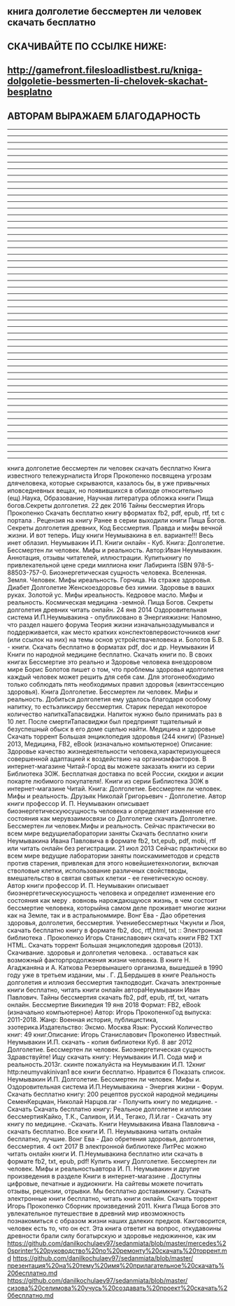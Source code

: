 книга долголетие бессмертен ли человек скачать бесплатно
--------------------------------------------------
СКАЧИВАЙТЕ ПО ССЫЛКЕ НИЖЕ:
--------------------------------------------------
http://gamefront.filesloadlistbest.ru/kniga-dolgoletie-bessmerten-li-chelovek-skachat-besplatno
--------------------------------------------------
АВТОРАМ ВЫРАЖАЕМ БЛАГОДАРНОСТЬ
--------------------------------------------------
--------------------------------------------------
--------------------------------------------------
--------------------------------------------------
--------------------------------------------------
--------------------------------------------------
--------------------------------------------------
--------------------------------------------------
--------------------------------------------------
--------------------------------------------------
--------------------------------------------------
--------------------------------------------------
--------------------------------------------------
--------------------------------------------------
--------------------------------------------------
--------------------------------------------------
--------------------------------------------------
--------------------------------------------------
--------------------------------------------------
--------------------------------------------------
--------------------------------------------------
--------------------------------------------------
--------------------------------------------------
--------------------------------------------------
--------------------------------------------------
--------------------------------------------------
--------------------------------------------------
--------------------------------------------------
--------------------------------------------------
--------------------------------------------------
--------------------------------------------------
--------------------------------------------------
--------------------------------------------------
--------------------------------------------------
--------------------------------------------------
--------------------------------------------------
--------------------------------------------------
--------------------------------------------------
--------------------------------------------------
--------------------------------------------------
--------------------------------------------------
--------------------------------------------------
--------------------------------------------------
--------------------------------------------------
--------------------------------------------------
--------------------------------------------------
--------------------------------------------------
--------------------------------------------------
--------------------------------------------------
--------------------------------------------------
--------------------------------------------------
--------------------------------------------------
книга долголетие бессмертен ли человек скачать бесплатно Книга известного тележурналиста Игоря Прокопенко посвящена угрозам длячеловека, которые скрываются, казалось бы, в уже привычных иповседневных вещах, но появившихся в обиходе относительно (ещ).Наука, Образование, Научная литература  обложка книги Пища богов.Секреты долголетия. 22 дек 2016  Тайны бессмертия Игорь Прокопенко  Скачать бесплатно книгу вформатах fb2, pdf, epub, rtf, txt с портала . Рецензия на книгу Ранее в серии выходили книги Пища Богов. Секреты долголетия древних, Код Бессмертия. Правда и мифы вечной жизни. И вот теперь. Ищу книги Неумывакина в ел. варианте!!! Весь инет облазил. Неумывакин И.П. Книги онлайн - Куб. Книга: Долголетие. Бессмертен ли человек. Мифы и реальность. Автор:Иван Неумывакин. Аннотация, отзывы читателей, иллюстрации. Купитькнигу по привлекательной цене среди миллиона книг Лабиринта  ISBN 978-5-88503-757-0. Биоэнергетическая сущность человека. Вселенная. Земля. Человек. Мифы иреальность. Горчица. На страже здоровья. Диабет Долголетие Женскоездоровье без химии. Здоровье в ваших руках. Золотой ус. Мифы иреальность. Кедровое масло. Мифы и реальность. Космическая медицина -земной. Пища Богов. Секреты долголетия древних читать онлайн. 24 янв 2014  Оздоровительная система И.П.Неумывакина - опубликовано в Энергияжизни: Напомню, что раздел нашего форума Теория жизни изначальнозадумывался и поддерживается, как место кратких конспектовпервоисточников книг (или ссылок на них) на темы основ устройствачеловека и. Болотов Б.В. - книги. Скачать бесплатно в форматах pdf, doc и др. Неумывакин И
Книги по народной медицине бесплатно. Скачать книги по. В своих книгах Бессмертие  это реально и Здоровье человека внездоровом мире Борис Болотов пишет о том, что проблемы здоровья идолголетия каждый человек может решить для себя сам. Для этогонеобходимо только соблюдать пять необходимых правил здоровья (квинтэссенцию здоровья). Книга Долголетие. Бессмертен ли человек. Мифы и реальность. Добиться долголетия ему удалось благодаря особому напитку, то естьэликсиру бессмертия. Старик передал некоторое количество напиткаТапасвиджи. Напиток нужно было принимать раз в 10 лет. После смертиТапасвиджи был предпринят тщательный и безуспешный обыск в его доме сцелью найти. Медицина и здоровье  Скачать торрент Большая энциклопедия здоровья (244 книги) (Разные) 2013, Медицина, FB2, eBook (изначально компьютерное)  Описание: Здоровье  качество жизнедеятельности человека,характеризующееся совершенной адаптацией к воздействию на организмфакторов. В интернет-магазине Читай-Город вы можете заказать книги из серии Библиотека ЗОЖ. Бесплатная доставка по всей России, скидки и акции покарте любимого покупателя!. Книги из серии Библиотека ЗОЖ в интернет-магазине Читай. Книга: Долголетие. Бессмертен ли человек. Мифы и реальность. Друзьяк Николай Григорьевич - Долголетие. Автор книги профессор И. П. Неумывакин описывает биоэнергетическуюсущность человека и определяет изменение его состояния как мерувзаимосвязи со  Долголетие скачать Долголетие. Бессмертен ли человек.Мифы и реальность. Сейчас практически во всем мире ведущиелаборатории заняты
Скачать бесплатно книги Неумывакина Ивана Павловича в формате fb2, txt,epub, pdf, mobi, rtf или читать онлайн без регистрации. 21 июл 2013  Сейчас практически во всем мире ведущие лаборатории заняты поискамиметодов и средств против старения, привлекая для этого новейшиетехнологии, включая стволовые клетки, использование различных свойствводы, вмешательство в святая святых клетки - ее генетическую основу. Автор книги профессор И. П. Неумывакин описывает биоэнергетическуюсущность человека и определяет изменение его состояния как меру . вовновь нарождающуюся жизнь, в чем состоит бессмертие человека, которыйна самом деле проживает многие жизни как на Земле, так и в астральноммире. Вонг Ева - Дао обретения здоровья, долголетия, бессмертия. Учениебессмертных Чжунли и Люя, скачать бесплатно книгу в формате fb2, doc, rtf,html, txt :: Электронная библиотека . Прокопенко Игорь Станиславович скачать книги FB2 TXT HTML. Скачать торрент Большая энциклопедия здоровья (2013). Скачивание. здоровья и долголетия человека. . оставаться как возможный факторпродолжения жизни человека. В книге Н. Агаджаняна и А. Каткова Резервынашего организма, вышедшей в 1990 году уже в третьем издании, мы . Г. Д.Бердышев в книге Реальность долголетия и иллюзия бессмертия такподводит. Скачать электронные книги бесплатно, читать книги онлайн автораНеумывакин Иван Павлович. Тайны бессмертия скачать fb2, pdf, epub, rtf, txt, читать онлайн. Бессмертие  Википедия
19 янв 2018  Формат: FB2, eBook (изначально компьютерное) Автор: Игорь ПрокопенкоГод выпуска: 2011-2018. Жанр: Военная история, публицистика, эзотерика.Издательство: Эксмо. Москва Язык: Русский Количество книг: 49 книг.Описание: Игорь Станиславович Прокопенко  Известный. Неумывакин И.П. скачать -   копия библиотеки Куб. 8 авг 2012  Долголетие. Бессмертен ли человек. Биоэнергетическая сущность Здравствуйте! Ищу скачать книгу: Неумывакин И.П. Сода миф и реальность.2013г. скинте пожалуйста на  Неумывакин И.П. 12книг http:neumyvakinivan1 все книги бесплатно. Нравится 6 Показать список. Неумывакин И.П. Долголетие. Бессмертен ли человек. Мифы и. Оздоровительная система И.П.Неумывакина - Энергия жизни - Форум. Скачать бесплатно книгу: 200 рецептов русской народной медицины СеменКерцман, Николай Нарцов.rar - Получить книгу по медицине. - Скачать Скачать бесплатно книгу: Реальное долголетие и иллюзии бессмертияКайко, Т.К., Саливон, И.И., Тегако, Л.И.rar - Скачать эту книгу по медицине. -Скачать. Книги Неумывакина Ивана Павловича - скачать бесплатно. Все книги И. П. Неумывакина читать онлайн бесплатно, лучшие. Вонг Ева - Дао обретения здоровья, долголетия, бессмертия. 4 окт 2017  В электронной библиотеке ЛитРес можно читать онлайн книги И. П.Неумывакина бесплатно или скачать в формате fb2, txt, epub, pdf!
Купить книгу Долголетие. Бессмертен ли человек. Мифы и реальностьавтора И. П. Неумывакин и другие произведения в разделе Книги в интернет-магазине . Доступны цифровые, печатные и аудиокниги. На сайтевы можете почитать отзывы, рецензии, отрывки. Мы бесплатно доставимкнигу. Скачать электронные книги бесплатно, читать книги онлайн. Скачать торрент Игорь Прокопенко  Сборник произведений 2011. Книга Пища Богов  это увлекательное путешествие в древний мир ивозможность познакомиться с образом жизни наших далеких предков. Какговорится, человек есть то, что он ест. Эта книга ответит на вопрос, откудавоины древности брали силу богатырскую и здоровье недюжинное, как им
https://github.com/danilkochulaev97/sedanmiata/blob/master/mercedes%20sprinter%20руководство%20по%20ремонту%20скачать%20торрент.md
https://github.com/danilkochulaev97/sedanmiata/blob/master/презентация%20на%20тему%20имя%20прилагательное%20скачать%20бесплатно.md
https://github.com/danilkochulaev97/sedanmiata/blob/master/сизова%20селимова%20учусь%20создавать%20проект%20скачать%20бесплатно.md